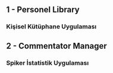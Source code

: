 ## 1 - Personel Library
### Kişisel Kütüphane Uygulaması

## 2 - Commentator Manager
### Spiker İstatistik Uygulaması
